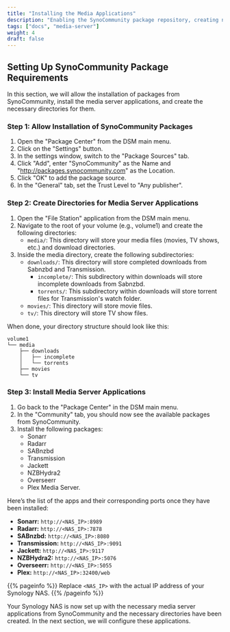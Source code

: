 ```yaml
---
title: "Installing the Media Applications"
description: "Enabling the SynoCommunity package repository, creating necessary directories, and installing media applications."
tags: ["docs", "media-server"]
weight: 4
draft: false
---
```


## Setting Up SynoCommunity Package Requirements

In this section, we will allow the installation of packages from SynoCommunity, install the media server applications, and create the necessary directories for them.

### Step 1: Allow Installation of SynoCommunity Packages

1. Open the "Package Center" from the DSM main menu.
2. Click on the "Settings" button.
3. In the settings window, switch to the "Package Sources" tab.
4. Click "Add", enter "SynoCommunity" as the Name and "http://packages.synocommunity.com" as the Location.
5. Click "OK" to add the package source.
6. In the "General" tab, set the Trust Level to "Any publisher".

### Step 2: Create Directories for Media Server Applications

1. Open the "File Station" application from the DSM main menu.
2. Navigate to the root of your volume (e.g., volume1) and create the following directories:
   * `media/`: This directory will store your media files (movies, TV shows, etc.) and download directories.
3. Inside the media directory, create the following subdirectories:
   * `downloads/`: This directory will store completed downloads from Sabnzbd and Transmission.
      * `incomplete/`: This subdirectory within downloads will store incomplete downloads from Sabnzbd.
      * `torrents/`: This subdirectory within downloads will store torrent files for Transmission's watch folder.
   * `movies/`: This directory will store movie files.
   * `tv/`: This directory will store TV show files.

When done, your directory structure should look like this:

```
volume1
└── media
    ├── downloads
    │   ├── incomplete
    │   └── torrents
    ├── movies
    └── tv
```

### Step 3: Install Media Server Applications

1. Go back to the "Package Center" in the DSM main menu.
2. In the "Community" tab, you should now see the available packages from SynoCommunity.
3. Install the following packages:
   * Sonarr
   * Radarr
   * SABnzbd
   * Transmission
   * Jackett
   * NZBHydra2
   * Overseerr
   * Plex Media Server.

Here’s the list of the apps and their corresponding ports once they have been installed:

* **Sonarr:** `http://<NAS_IP>:8989`
* **Radarr:** `http://<NAS_IP>:7878`
* **SABnzbd:** `http://<NAS_IP>:8080`
* **Transmission:** `http://<NAS_IP>:9091`
* **Jackett:** `http://<NAS_IP>:9117`
* **NZBHydra2:** `http://<NAS_IP>:5076`
* **Overseerr:** `http://<NAS_IP>:5055`
* **Plex:** `http://<NAS_IP>:32400/web`

{{% pageinfo %}}
Replace `<NAS_IP>` with the actual IP address of your Synology NAS.
{{% /pageinfo %}}

Your Synology NAS is now set up with the necessary media server applications from SynoCommunity and the necessary directories have been created. In the next section, we will configure these applications.
